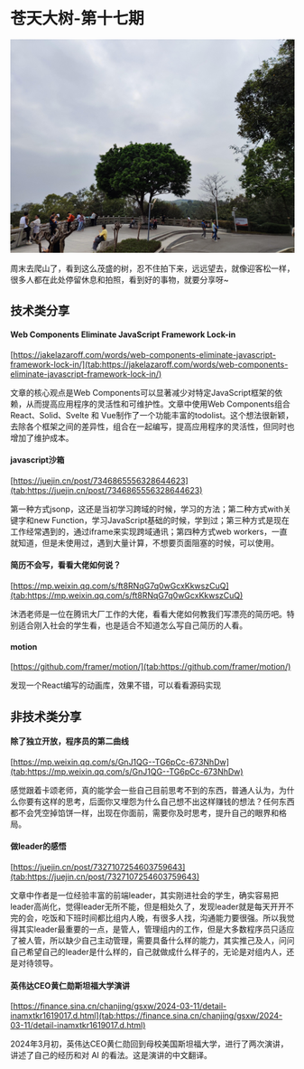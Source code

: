 # 苍天大树-第十七期

![image.png](../../images/65ffcc99ef545.jpg)

周末去爬山了，看到这么茂盛的树，忍不住拍下来，远远望去，就像迎客松一样，很多人都在此处停留休息和拍照，看到好的事物，就要分享呀~


## 技术类分享

#### Web Components Eliminate JavaScript Framework Lock-in

[https://jakelazaroff.com/words/web-components-eliminate-javascript-framework-lock-in/](tab:https://jakelazaroff.com/words/web-components-eliminate-javascript-framework-lock-in/)

文章的核心观点是Web Components可以显著减少对特定JavaScript框架的依赖，从而提高应用程序的灵活性和可维护性。文章中使用Web Components组合React、Solid、Svelte 和 Vue制作了一个功能丰富的todolist。这个想法很新颖，去除各个框架之间的差异性，组合在一起编写，提高应用程序的灵活性，但同时也增加了维护成本。


#### javascript沙箱

[https://juejin.cn/post/7346865556328644623](tab:https://juejin.cn/post/7346865556328644623)

第一种方式jsonp，这还是当初学习跨域的时候，学习的方法；第二种方式with关键字和new Function，学习JavaScript基础的时候，学到过；第三种方式是现在工作经常遇到的，通过iframe来实现跨域通讯；第四种方式web workers，一直就知道，但是未使用过，遇到大量计算，不想要页面阻塞的时候，可以使用。

#### 简历不会写，看看大佬如何说？

[https://mp.weixin.qq.com/s/ft8RNqG7q0wGcxKkwszCuQ](tab:https://mp.weixin.qq.com/s/ft8RNqG7q0wGcxKkwszCuQ)

沐洒老师是一位在腾讯大厂工作的大佬，看看大佬如何教我们写漂亮的简历吧。特别适合刚入社会的学生看，也是适合不知道怎么写自己简历的人看。


#### motion

[https://github.com/framer/motion/](tab:https://github.com/framer/motion/)

发现一个React编写的动画库，效果不错，可以看看源码实现
## 非技术类分享

#### 除了独立开放，程序员的第二曲线

[https://mp.weixin.qq.com/s/GnJ1QG--TG6pCc-673NhDw](tab:https://mp.weixin.qq.com/s/GnJ1QG--TG6pCc-673NhDw)

感觉跟着卡颂老师，真的能学会一些自己目前思考不到的东西，普通人认为，为什么你要有这样的思考，后面你又埋怨为什么自己想不出这样赚钱的想法？任何东西都不会凭空掉馅饼一样，出现在你面前，需要你及时思考，提升自己的眼界和格局。

#### 做leader的感悟

[https://juejin.cn/post/7327107254603759643](tab:https://juejin.cn/post/7327107254603759643)

文章中作者是一位经验丰富的前端leader，其实刚进社会的学生，确实容易把leader高尚化，觉得leader无所不能，但是相处久了，发现leader就是每天开开不完的会，吃饭和下班时间都比组内人晚，有很多人找，沟通能力要很强。所以我觉得其实leader最重要的一点，是管人，管理组内的工作，但是大多数程序员只适应了被人管，所以缺少自己主动管理，需要具备什么样的能力，其实推己及人，问问自己希望自己的leader是什么样的，自己就做成什么样子的，无论是对组内人，还是对待领导。

#### 英伟达CEO黄仁勋斯坦福大学演讲

[https://finance.sina.cn/chanjing/gsxw/2024-03-11/detail-inamxtkr1619017.d.html](tab:https://finance.sina.cn/chanjing/gsxw/2024-03-11/detail-inamxtkr1619017.d.html)

2024年3月初，英伟达CEO黄仁勋回到母校美国斯坦福大学，进行了两次演讲，讲述了自己的经历和对 AI 的看法。这是演讲的中文翻译。

